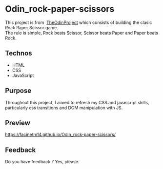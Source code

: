 # Odin_rock-paper-scissors
This project is from &nbsp;<a href="https://www.theodinproject.com/">TheOdinProject</a>&nbsp;which consists of building the clasic Rock Raper Scissor game.<br/>
The rule is simple, Rock beats Scissor, Scissor beats Paper and Paper beats Rock.

## Technos
<ul>
  <li>HTML</li>
  <li>CSS</li>
  <li>JavaScript</li>
</ul>

## Purpose
Throughout this project, I aimed to refresh my CSS and javascript skills, particularly css transitions and DOM manipulation with JS.

## Preview
https://facinetm14.github.io/Odin_rock-paper-scissors/

## Feedback
Do you have feedback ? Yes, please.
